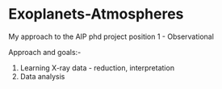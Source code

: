 # Exoplanets-Atmospheres
My approach to the AIP phd project position 1 - Observational

Approach and goals:-
1. Learning X-ray data - reduction, interpretation
2. Data analysis
